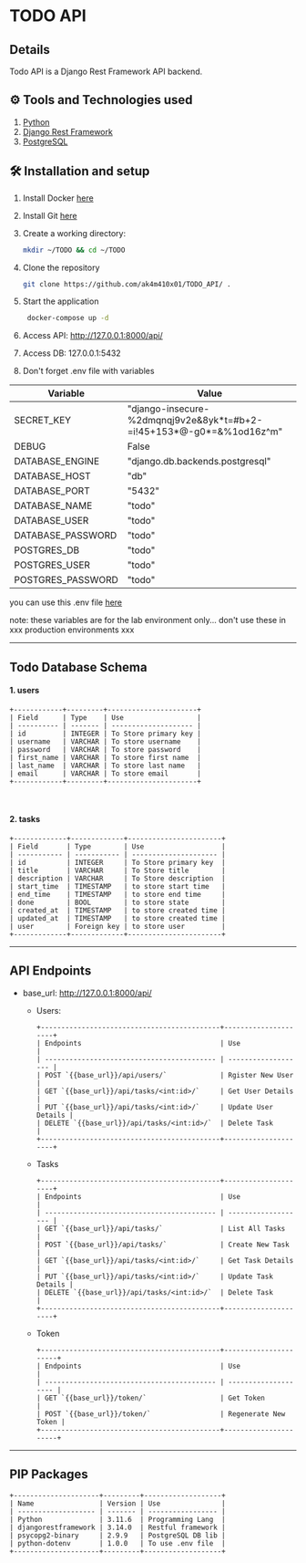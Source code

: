 # TODO API

## Details

Todo API is a Django Rest Framework API backend.

## ⚙ Tools and Technologies used

1. [Python](https://www.python.org/)
2. [Django Rest Framework](https://www.django-rest-framework.org/)
3. [PostgreSQL](https://www.postgresql.org/)

## 🛠 Installation and setup

1. Install Docker [here](https://www.docker.com/get-started/)
2. Install Git [here](https://git-scm.com/downloads)
3. Create a working directory:

   ```bash
   mkdir ~/TODO && cd ~/TODO
   ```

4. Clone the repository

   ```bash
   git clone https://github.com/ak4m410x01/TODO_API/ .
   ```

5. Start the application

   ```bash
    docker-compose up -d
   ```

6. Access API: http://127.0.0.1:8000/api/

7. Access DB: 127.0.0.1:5432

8. Don't forget .env file with variables

| Variable          | Value                                                                 |
| ----------------- | --------------------------------------------------------------------- |
| SECRET_KEY        | "django-insecure-%2dmqnqj9v2e&8yk\*t=#b+2-=i!45+153*@-g0*=&%1od16z^m" |
| DEBUG             | False                                                                 |
| DATABASE_ENGINE   | "django.db.backends.postgresql"                                       |
| DATABASE_HOST     | "db"                                                                  |
| DATABASE_PORT     | "5432"                                                                |
| DATABASE_NAME     | "todo"                                                                |
| DATABASE_USER     | "todo"                                                                |
| DATABASE_PASSWORD | "todo"                                                                |
| POSTGRES_DB       | "todo"                                                                |
| POSTGRES_USER     | "todo"                                                                |
| POSTGRES_PASSWORD | "todo"                                                                |

you can use this .env file [here](./.env)

note:
these variables are for the lab environment only... don't use these in xxx production environments xxx

---

## Todo Database Schema

#### 1. users

    +------------+---------+----------------------+
    | Field      | Type    | Use                  |
    | ---------- | ------- | -------------------- |
    | id         | INTEGER | To Store primary key |
    | username   | VARCHAR | To store username    |
    | password   | VARCHAR | To store password    |
    | first_name | VARCHAR | To store first name  |
    | last_name  | VARCHAR | To store last name   |
    | email      | VARCHAR | To store email       |
    +------------+---------+----------------------+

<br />

#### 2. tasks

    +-------------+-------------+-----------------------+
    | Field       | Type        | Use                   |
    | ----------- | ----------- | --------------------- |
    | id          | INTEGER     | To Store primary key  |
    | title       | VARCHAR     | To Store title        |
    | description | VARCHAR     | To Store description  |
    | start_time  | TIMESTAMP   | to store start time   |
    | end_time    | TIMESTAMP   | to store end time     |
    | done        | BOOL        | to store state        |
    | created_at  | TIMESTAMP   | to store created time |
    | updated_at  | TIMESTAMP   | to store created time |
    | user        | Foreign key | to store user         |
    +-------------+-------------+-----------------------+

---

## API Endpoints

- base_url: http://127.0.0.1:8000/api/

  - Users:

        +--------------------------------------------+---------------------+
        | Endpoints                                  | Use                 |
        | ------------------------------------------ | ------------------- |
        | POST `{{base_url}}/api/users/`             | Rgister New User    |
        | GET `{{base_url}}/api/tasks/<int:id>/`     | Get User Details    |
        | PUT `{{base_url}}/api/tasks/<int:id>/`     | Update User Details |
        | DELETE `{{base_url}}/api/tasks/<int:id>/`  | Delete Task         |
        +--------------------------------------------+---------------------+

  - Tasks

        +--------------------------------------------+---------------------+
        | Endpoints                                  | Use                 |
        | ------------------------------------------ | ------------------- |
        | GET `{{base_url}}/api/tasks/`              | List All Tasks      |
        | POST `{{base_url}}/api/tasks/`             | Create New Task     |
        | GET `{{base_url}}/api/tasks/<int:id>/`     | Get Task Details    |
        | PUT `{{base_url}}/api/tasks/<int:id>/`     | Update Task Details |
        | DELETE `{{base_url}}/api/tasks/<int:id>/`  | Delete Task         |
        +--------------------------------------------+---------------------+

  - Token

        +--------------------------------------------+----------------------+
        | Endpoints                                  | Use                  |
        | ------------------------------------------ | -------------------- |
        | GET `{{base_url}}/token/`                  | Get Token            |
        | POST `{{base_url}}/token/`                 | Regenerate New Token |
        +--------------------------------------------+----------------------+

---

## PIP Packages

    +---------------------+---------+-------------------+
    | Name                | Version | Use               |
    | ------------------- | ------- | ----------------- |
    | Python              | 3.11.6  | Programming Lang  |
    | djangorestframework | 3.14.0  | Restful framework |
    | psycopg2-binary     | 2.9.9   | PostgreSQL DB lib |
    | python-dotenv       | 1.0.0   | To use .env file  |
    +---------------------+---------+-------------------+
